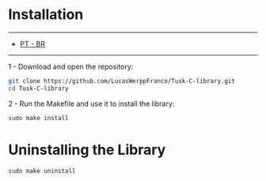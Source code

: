 # Installation
---
- [PT - BR](Installing_in_Portuguese)
---

1 - Download and open the repository:

```bash
git clone https://github.com/LucasWerppFranco/Tusk-C-library.git
cd Tusk-C-library
```

2 - Run the Makefile and use it to install the library:

```bash
sudo make install
```

# Uninstalling the Library

```bash
sudo make uninstall
```
